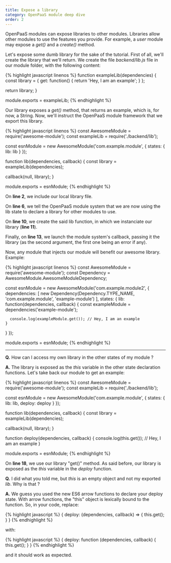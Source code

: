 ```yaml
---
title: Expose a library
category: OpenPaaS module deep dive
order: 2
---
```


OpenPaaS modules can expose libraries to other modules. Libraries allow other modules to use the features you provide. For example, a _user_ module may expose a _get()_ and a _create()_ method.

Let's expose some dumb library for the sake of the tutorial. First of all, we'll create the library that we'll return. We create the file _backend/lib.js_ file in our module folder, with the following content:

{% highlight javascript linenos %}
function exampleLib(dependencies) {
  const library = {
    get: function() {
      return 'Hey, I am an example';
    }
  };

  return library;
}

module.exports = exampleLib;
{% endhighlight %}

Our library exposes a _get()_ method, that returns an example, which is, for now, a String. Now, we'll instruct the OpenPaaS module framework that we export this library.

{% highlight javascript linenos %}
const AwesomeModule = require('awesome-module');
const exampleLib = require('./backend/lib');

const esnModule = new AwesomeModule('com.example.module', {
  states: {
    lib: lib
  }
});

function lib(dependencies, callback) {
  const library = exampleLib(dependencies);

  callback(null, library);
}

module.exports = esnModule;
{% endhighlight %}

On **line 2**, we include our local library file.

On **line 6**, we tell the OpenPaaS module system that we are now using the lib state to declare a library for other modules to use.

On **line 10**, we create the said lib function, in which we instanciate our library (**line 11**).

Finally, on **line 13**, we launch the module system's callback, passing it the library (as the second argument, the first one being an error if any).

Now, any module that injects our module will benefit our awesome library. Example:

{% highlight javascript linenos %}
const AwesomeModule = require('awesome-module');
const Dependency = AwesomeModule.AwesomeModuleDependency;

const esnModule = new AwesomeModule('com.example.module2', {
  dependencies: [
    new Dependency(Dependency.TYPE_NAME, 'com.example.module', 'example-module')
  ],
  states: {
    lib: function(dependencies, callback) {
      const exampleModule = dependencies('example-module');

      console.log(exampleModule.get()); // Hey, I am an example
    }
  }
});

module.exports = esnModule;
{% endhighlight %}

---

**Q.** How can I access my own library in the other states of my module ?

**A.** The library is exposed as the _this_ variable in the other state declaration functions. Let's take back our module to get an example:

{% highlight javascript linenos %}
const AwesomeModule = require('awesome-module');
const exampleLib = require('./backend/lib');

const esnModule = new AwesomeModule('com.example.module', {
  states: {
    lib: lib,
    deploy: deploy
  }
});

function lib(dependencies, callback) {
  const library = exampleLib(dependencies);

  callback(null, library);
}

function deploy(dependencies, callback) {
  console.log(this.get()); // Hey, I am an example
}

module.exports = esnModule;
{% endhighlight %}

On **line 18**, we use our library "get()" method. As said before, our library is exposed as the _this_ variable in the _deploy_ function.

**Q.** I did what you told me, but _this_ is an empty object and not my exported _lib_. Why is that ?

**A.** We guess you used the new ES6 arrow functions to declare your deploy state. With arrow functions, the "this" object is lexically bound to the function. So, in your code, replace:

{% highlight javascript %}
{
  deploy: (dependencies, callback) => {
    this.get();
  }
}
{% endhighlight %}

with:

{% highlight javascript %}
{
  deploy: function (dependencies, callback) {
    this.get();
  }
}
{% endhighlight %}

and it should work as expected.